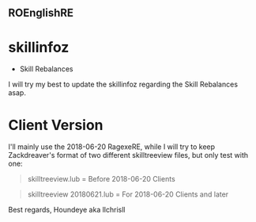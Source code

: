 ## ROEnglishRE

# skillinfoz
* Skill Rebalances

I will try my best to update the skillinfoz regarding the Skill Rebalances asap.

# Client Version
I'll mainly use the 2018-06-20 RagexeRE, while I will try to keep Zackdreaver's format
of two different skilltreeview files, but only test with one:
> skilltreeview.lub = Before 2018-06-20 Clients

> skilltreeview 20180621.lub = For 2018-06-20 Clients and later

Best regards,
Houndeye aka llchrisll
